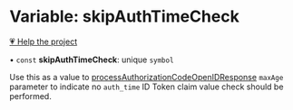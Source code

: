 # Variable: skipAuthTimeCheck

[💗 Help the project](https://github.com/sponsors/panva)

• `const` **skipAuthTimeCheck**: unique `symbol`

Use this as a value to [processAuthorizationCodeOpenIDResponse](../functions/processAuthorizationCodeOpenIDResponse.md) `maxAge` parameter to
indicate no `auth_time` ID Token claim value check should be performed.
